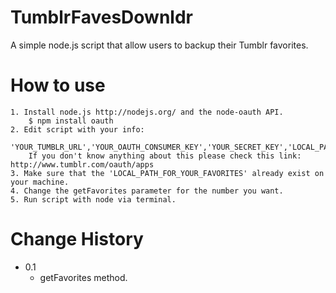 TumblrFavesDownldr
==================

A simple node.js script that allow users to backup their Tumblr favorites.


How to use
==========

    1. Install node.js http://nodejs.org/ and the node-oauth API.
        $ npm install oauth
    2. Edit script with your info: 
        'YOUR_TUMBLR_URL','YOUR_OAUTH_CONSUMER_KEY','YOUR_SECRET_KEY','LOCAL_PATH_FOR_YOUR_FAVORITES'
        If you don't know anything about this please check this link: http://www.tumblr.com/oauth/apps
    3. Make sure that the 'LOCAL_PATH_FOR_YOUR_FAVORITES' already exist on your machine.
    4. Change the getFavorites parameter for the number you want.
    5. Run script with node via terminal.


Change History
============== 

* 0.1
    - getFavorites method.
